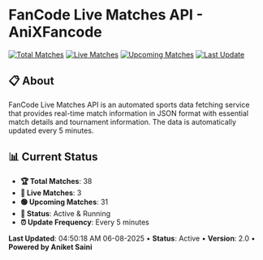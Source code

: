 # FanCode Live Matches API - AniXFancode

[![Total Matches](https://img.shields.io/badge/Total%20Matches-38-blue)](https://github.com/AniketSainiOp/AniXFancode)
[![Live Matches](https://img.shields.io/badge/Live%20Matches-3-red)](https://github.com/AniketSainiOp/AniXFancode)
[![Upcoming Matches](https://img.shields.io/badge/Upcoming%20Matches-31-green)](https://github.com/AniketSainiOp/AniXFancode)
[![Last Update](https://img.shields.io/badge/Last%20Update-04%3A50%3A18%20AM%2006-08-2025-orange)](https://github.com/AniketSainiOp/AniXFancode)

## 📋 About

FanCode Live Matches API is an automated sports data fetching service that provides real-time match information in JSON format with essential match details and tournament information. The data is automatically updated every 5 minutes.

## 📊 Current Status

- **🏆 Total Matches**: 38
- **🔴 Live Matches**: 3
- **🟢 Upcoming Matches**: 31
- **📡 Status**: Active & Running
- **⏰ Update Frequency**: Every 5 minutes

**Last Updated**: 04:50:18 AM 06-08-2025 • **Status**: Active • **Version**: 2.0 • **Powered by Aniket Saini**
